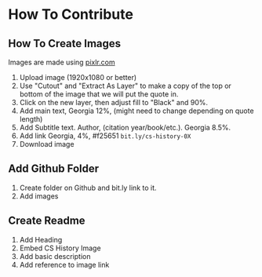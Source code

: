 # How To Contribute
## How To Create Images
Images are made using [pixlr.com](https://pixlr.com/x/)

1. Upload image (1920x1080 or better)
1. Use "Cutout" and "Extract As Layer" to make a copy of the top or bottom of the image that we will put the quote in.
1. Click on the new layer, then adjust fill to "Black" and 90%.
1. Add main text, Georgia 12%, (might need to change depending on quote length)
1. Add Subtitle text. Author, (citation year/book/etc.). Georgia 8.5%.
1. Add link Georgia, 4%, #f25651 `bit.ly/cs-history-0X`
1. Download image

## Add Github Folder
1. Create folder on Github and bit.ly link to it.
1. Add images

## Create Readme
1. Add Heading
1. Embed CS History Image
1. Add basic description
1. Add reference to image link
